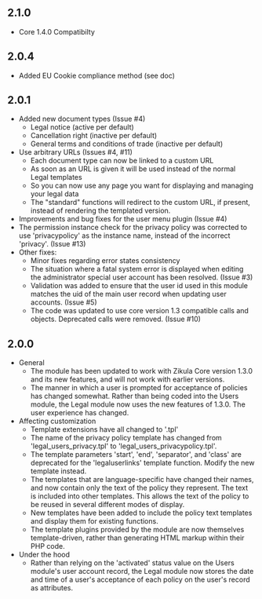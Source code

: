 2.1.0
-----
  * Core 1.4.0 Compatibilty

2.0.4
-----
  * Added EU Cookie compliance method (see doc)

2.0.1
-----
  * Added new document types (Issue #4)
    * Legal notice (active per default)
    * Cancellation right (inactive per default)
    * General terms and conditions of trade (inactive per default)
  * Use arbitrary URLs (Issues #4, #11)
    * Each document type can now be linked to a custom URL
    * As soon as an URL is given it will be used instead of the normal Legal templates
    * So you can now use any page you want for displaying and managing your legal data
    * The "standard" functions will redirect to the custom URL, if present, instead of rendering the templated version.
  * Improvements and bug fixes for the user menu plugin (Issue #4)
  * The permission instance check for the privacy policy was corrected to use 'privacypolicy' as the instance name, instead of the incorrect 'privacy'. (Issue #13)
  * Other fixes:
    * Minor fixes regarding error states consistency
    * The situation where a fatal system error is displayed when editing the administrator special user account has been resolved. (Issue #3)
    * Validation was added to ensure that the user id used in this module matches the uid of the main user record when updating user accounts. (Issue #5)
    * The code was updated to use core version 1.3 compatible calls and objects. Deprecated calls were removed. (Issue #10)

2.0.0
-----
 * General
    * The module has been updated to work with Zikula Core version 1.3.0 and its new features, and will not work with earlier versions.
    * The manner in which a user is prompted for acceptance of policies has changed somewhat. Rather than being coded into the Users module, the Legal module now uses the new features of 1.3.0. The user experience has changed.
 * Affecting customization
    * Template extensions have all changed to '.tpl'
    * The name of the privacy policy template has changed from 'legal_users_privacy.tpl' to 'legal_users_privacypolicy.tpl'.
    * The template parameters 'start', 'end', 'separator', and 'class' are deprecated for the 'legaluserlinks' template function. Modify the new template instead.
    * The templates that are language-specific have changed their names, and now contain only the text of the policy they represent. The text is included into other templates. This allows the text of the policy to be reused in several different modes of display.
    * New templates have been added to include the policy text templates and display them for existing functions.
    * The template plugins provided by the module are now themselves template-driven, rather than generating HTML markup within their PHP code.
 * Under the hood
    * Rather than relying on the 'activated' status value on the Users module's user account record, the Legal module now stores the date and time of a user's acceptance of each policy on the user's record as attributes.
